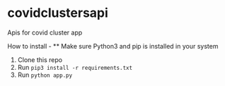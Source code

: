 # covidclustersapi
Apis for covid cluster app

How to install - 
** Make sure Python3 and pip is installed in your system

1) Clone this repo
2) Run `pip3 install -r requirements.txt`
3) Run `python app.py`

